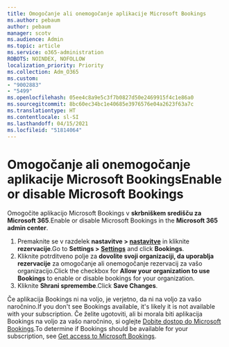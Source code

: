 ```yaml
---
title: Omogočanje ali onemogočanje aplikacije Microsoft Bookings
ms.author: pebaum
author: pebaum
manager: scotv
ms.audience: Admin
ms.topic: article
ms.service: o365-administration
ROBOTS: NOINDEX, NOFOLLOW
localization_priority: Priority
ms.collection: Adm_O365
ms.custom:
- "9002883"
- "5499"
ms.openlocfilehash: 05ee4c8a9e5c3f7b0827d50e2469915f4c1e86a0
ms.sourcegitcommit: 8bc60ec34bc1e40685e3976576e04a2623f63a7c
ms.translationtype: HT
ms.contentlocale: sl-SI
ms.lasthandoff: 04/15/2021
ms.locfileid: "51814064"
---
```

# <a name="enable-or-disable-microsoft-bookings"></a><span data-ttu-id="09a23-102">Omogočanje ali onemogočanje aplikacije Microsoft Bookings</span><span class="sxs-lookup"><span data-stu-id="09a23-102">Enable or disable Microsoft Bookings</span></span>

<span data-ttu-id="09a23-103">Omogočite aplikacijo Microsoft Bookings v **skrbniškem središču za Microsoft 365**.</span><span class="sxs-lookup"><span data-stu-id="09a23-103">Enable or disable Microsoft Bookings in the **Microsoft 365 admin center**.</span></span>

1. <span data-ttu-id="09a23-104">Premaknite se v razdelek **nastavitve > [nastavitve](https://admin.microsoft.com/Adminportal/Home?source=applauncher#/Settings/Services)** in kliknite **rezervacije**.</span><span class="sxs-lookup"><span data-stu-id="09a23-104">Go to **Settings > [Settings](https://admin.microsoft.com/Adminportal/Home?source=applauncher#/Settings/Services)** and click **Bookings**.</span></span>
2. <span data-ttu-id="09a23-105">Kliknite potrditveno polje za **dovolite svoji organizaciji, da uporablja rezervacije** za omogočanje ali onemogočanje rezervacij za vašo organizacijo.</span><span class="sxs-lookup"><span data-stu-id="09a23-105">Click the checkbox for **Allow your organization to use Bookings** to enable or disable bookings for your organization.</span></span>
3. <span data-ttu-id="09a23-106">Kliknite **Shrani spremembe**.</span><span class="sxs-lookup"><span data-stu-id="09a23-106">Click **Save Changes**.</span></span>

<span data-ttu-id="09a23-107">Če aplikacija Bookings ni na voljo, je verjetno, da ni na voljo za vašo naročnino.</span><span class="sxs-lookup"><span data-stu-id="09a23-107">If you don't see Bookings available, it's likely it is not available with your subscription.</span></span> <span data-ttu-id="09a23-108">Če želite ugotoviti, ali bi morala biti aplikacija Bookings na voljo za vašo naročnino, si oglejte [Dobite dostop do Microsoft Bookings](https://support.microsoft.com/sl-SI/office/get-access-to-microsoft-bookings-5382dc07-aaa5-45c9-8767-502333b214ce).</span><span class="sxs-lookup"><span data-stu-id="09a23-108">To determine if Bookings should be available for your subscription, see [Get access to Microsoft Bookings](https://support.microsoft.com/sl-SI/office/get-access-to-microsoft-bookings-5382dc07-aaa5-45c9-8767-502333b214ce).</span></span>
